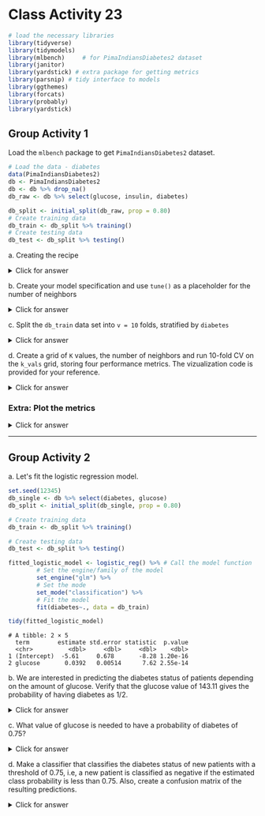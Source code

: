 # Class Activity 23


```r
# load the necessary libraries
library(tidyverse) 
library(tidymodels)
library(mlbench)     # for PimaIndiansDiabetes2 dataset
library(janitor)
library(yardstick) # extra package for getting metrics
library(parsnip) # tidy interface to models
library(ggthemes)
library(forcats)
library(probably)
library(yardstick)
```


## Group Activity 1

Load the `mlbench` package to get `PimaIndiansDiabetes2` dataset.


```r
# Load the data - diabetes
data(PimaIndiansDiabetes2)
db <- PimaIndiansDiabetes2
db <- db %>% drop_na() 
db_raw <- db %>% select(glucose, insulin, diabetes)

db_split <- initial_split(db_raw, prop = 0.80)
# Create training data
db_train <- db_split %>% training()
# Create testing data
db_test <- db_split %>% testing()
```

a. Creating the recipe

<details>
<summary class="answer">Click for answer</summary>
*Answer:* 


```r
db_recipe <- recipe(diabetes ~  glucose + insulin, data = db_train) %>%
  step_scale(all_predictors()) %>%
  step_center(all_predictors()) %>% 
  prep()
```

</details>

b. Create your model specification and use `tune()` as a placeholder for the number of neighbors

<details>
<summary class="answer">Click for answer</summary>
*Answer:* 



```r
knn_spec <- nearest_neighbor(weight_func = "rectangular", 
                             engine = "kknn",
                             mode = "classification",
                             neighbors = tune())
```

</details>

c. Split the `db_train` data set into `v = 10` folds, stratified by `diabetes`

<details>
<summary class="answer">Click for answer</summary>
*Answer:* 



```r
db_vfold <- vfold_cv(db_train, v = 10, strata = diabetes)
```

</details>

d. Create a grid of `K` values, the number of neighbors and run 10-fold CV on the `k_vals` grid, storing four performance metrics. The vizualization code is provided for your reference.

<details>
<summary class="answer">Click for answer</summary>
*Answer:* 



```r
k_vals <- tibble(neighbors = seq(from = 1, to = 40, by = 1))
```



```r
knn_fit <- workflow() %>%
  add_recipe(db_recipe) %>%
  add_model(knn_spec) %>%
  tune_grid(
    resamples = db_vfold, 
    grid = k_vals,
    metrics = metric_set(yardstick::ppv, yardstick::accuracy, sens, spec),
    control = control_resamples(save_pred = TRUE))
```



```r
cv_metrics <- collect_metrics(knn_fit) 
cv_metrics %>% group_by(.metric) %>% slice_max(mean) 
```

```
# A tibble: 8 × 7
# Groups:   .metric [4]
  neighbors .metric  .estimator  mean     n std_err .config 
      <dbl> <chr>    <chr>      <dbl> <int>   <dbl> <chr>   
1        29 accuracy binary     0.757    10  0.0249 Preproc…
2        30 accuracy binary     0.757    10  0.0249 Preproc…
3         7 ppv      binary     0.791    10  0.0282 Preproc…
4         8 ppv      binary     0.791    10  0.0282 Preproc…
5        35 sens     binary     0.89     10  0.0341 Preproc…
6        36 sens     binary     0.89     10  0.0341 Preproc…
7         7 spec     binary     0.525    10  0.0708 Preproc…
8         8 spec     binary     0.525    10  0.0708 Preproc…
```

</details>

### Extra: Plot the metrics

<details>
<summary class="answer">Click for answer</summary>
*Answer:* 



```r
final.results <- cv_metrics %>%  mutate(.metric = as.factor(.metric)) %>%
  select(neighbors, .metric, mean)

final.results %>%
  ggplot(aes(x = neighbors, y = mean, color = forcats::fct_reorder2(.metric, neighbors, mean))) +
  geom_line(size = 1) +
  geom_point(size = 2) +
  theme_minimal() +
  scale_color_wsj() + 
  scale_x_continuous(breaks = k_vals[[1]]) +
  theme(panel.grid.minor.x = element_blank())+
  labs(color='Metric', y = "Estimate", x = "K")
```

<img src="class_activity_23_files/figure-epub3/unnamed-chunk-9-1.png" width="100%" />

</details>

---------------------------------------------------------

## Group Activity 2

a. Let's fit the logistic regression model.


```r
set.seed(12345)
db_single <- db %>% select(diabetes, glucose)
db_split <- initial_split(db_single, prop = 0.80)

# Create training data
db_train <- db_split %>% training()

# Create testing data
db_test <- db_split %>% testing()

fitted_logistic_model <- logistic_reg() %>% # Call the model function
        # Set the engine/family of the model
        set_engine("glm") %>%
        # Set the mode
        set_mode("classification") %>%
        # Fit the model
        fit(diabetes~., data = db_train)

tidy(fitted_logistic_model)
```

```
# A tibble: 2 × 5
  term        estimate std.error statistic  p.value
  <chr>          <dbl>     <dbl>     <dbl>    <dbl>
1 (Intercept)  -5.61     0.678       -8.28 1.20e-16
2 glucose       0.0392   0.00514      7.62 2.55e-14
```

</details>

b. We are interested in predicting the diabetes status of patients depending on the amount of glucose. Verify that the glucose value of 143.11 gives the probability of having diabetes as 1/2.

<details>
<summary class="answer">Click for answer</summary>
*Answer:* 



$$log\left(\frac{p}{1-p}\right)  = \beta_0 + \beta_1x$$



```r
(p <- round(exp(-5.61 + 0.0392* 143.11) / (1 + exp(-5.61 + 0.0392* 143.11)),2))
```

```
[1] 0.5
```

</details>

c. What value of glucose is needed to have a probability of diabetes of 0.75?

<details>
<summary class="answer">Click for answer</summary>
*Answer:* 


```r
p <- 0.75
(x <- (log(p/(1-p)) - (-5.61))/0.0392)	
```

```
[1] 171.1381
```

</details>

d. Make a classifier that classifies the diabetes status of new patients with a threshold of 0.75, i.e, a new patient is classified as negative if the estimated class probability is less than 0.75. Also, create a confusion matrix of the resulting predictions.

<details>
<summary class="answer">Click for answer</summary>
*Answer:* 




```r
# Prediction Probabilities
library(probably)
pred_prob <- predict(fitted_logistic_model,  new_data = db_test,   type = "prob")

db_results <- db_test %>% bind_cols(pred_prob) %>%
  mutate(.pred_class = make_two_class_pred(.pred_neg, levels(diabetes), threshold = .75)) %>%
  select(diabetes, glucose, contains(".pred"))


db_results %>%  
  conf_mat(diabetes,.pred_class) %>% 
  autoplot(type = "heatmap")
```

<img src="class_activity_23_files/figure-epub3/unnamed-chunk-13-1.png" width="100%" />


</details>
